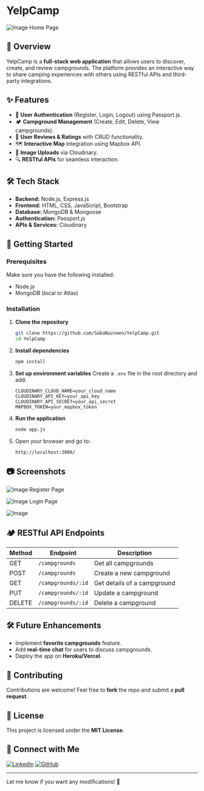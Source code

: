 # YelpCamp

![Image](https://github.com/user-attachments/assets/6db6ee07-10a6-4abb-864b-b758bd56ba3a)
Home Page
## 📌 Overview
YelpCamp is a **full-stack web application** that allows users to discover, create, and review campgrounds. The platform provides an interactive way to share camping experiences with others using RESTful APIs and third-party integrations.

## ✨ Features
- 🔑 **User Authentication** (Register, Login, Logout) using Passport.js.
- 🏕️ **Campground Management** (Create, Edit, Delete, View campgrounds).
- 📝 **User Reviews & Ratings** with CRUD functionality.
- 🗺️ **Interactive Map** integration using Mapbox API.
- 📸 **Image Uploads** via Cloudinary.
- 🔍 **RESTful APIs** for seamless interaction.

## 🛠️ Tech Stack
- **Backend:** Node.js, Express.js
- **Frontend:** HTML, CSS, JavaScript, Bootstrap
- **Database:** MongoDB & Mongoose
- **Authentication:** Passport.js
- **APIs & Services:** Cloudinary

## 🚀 Getting Started
### Prerequisites
Make sure you have the following installed:
- Node.js
- MongoDB (local or Atlas)

### Installation
1. **Clone the repository**
   ```sh
   git clone https://github.com/SabaNazneen/YelpCamp.git
   cd YelpCamp
   ```
2. **Install dependencies**
   ```sh
   npm install
   ```
3. **Set up environment variables**
   Create a `.env` file in the root directory and add:
   ```env
   CLOUDINARY_CLOUD_NAME=your_cloud_name
   CLOUDINARY_API_KEY=your_api_key
   CLOUDINARY_API_SECRET=your_api_secret
   MAPBOX_TOKEN=your_mapbox_token
   ```
4. **Run the application**
   ```sh
   node app.js
   ```
5. Open your browser and go to:
   ```
   http://localhost:3000/
   ```

## 📷 Screenshots
![Image](https://github.com/user-attachments/assets/cf21aea0-940f-4a90-99ee-9d04a7cf9724)
Register Page

![Image](https://github.com/user-attachments/assets/e0e8c50d-62e9-4a4c-b3a9-4952c0c0b43b)
Login Page

![Image](https://github.com/user-attachments/assets/1447c014-0f7f-4f3f-85e3-8cf270aae751)


## 🏕️ RESTful API Endpoints
| Method | Endpoint | Description |
|--------|----------|-------------|
| GET | `/campgrounds` | Get all campgrounds |
| POST | `/campgrounds` | Create a new campground |
| GET | `/campgrounds/:id` | Get details of a campground |
| PUT | `/campgrounds/:id` | Update a campground |
| DELETE | `/campgrounds/:id` | Delete a campground |

## 🛠️ Future Enhancements
- Implement **favorite campgrounds** feature.
- Add **real-time chat** for users to discuss campgrounds.
- Deploy the app on **Heroku/Vercel**.

## 🤝 Contributing
Contributions are welcome! Feel free to **fork** the repo and submit a **pull request**.

## 📜 License
This project is licensed under the **MIT License**.

## 🔗 Connect with Me
[![LinkedIn](https://img.shields.io/badge/LinkedIn-SabaNazneen-blue)](https://linkedin.com/in/saba-nazneen)  [![GitHub](https://img.shields.io/badge/GitHub-SabaNazneen-black)](https://github.com/SabaNazneen)

---
Let me know if you want any modifications! 🚀
